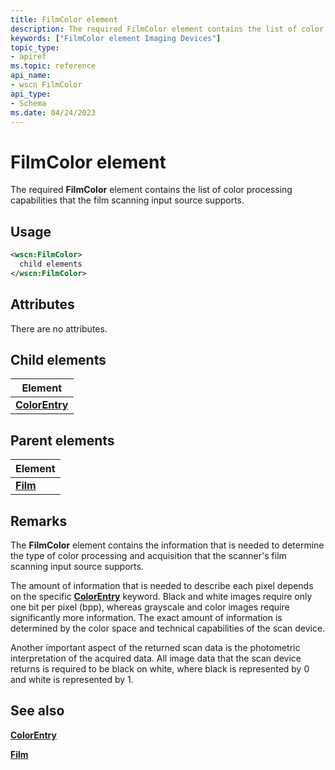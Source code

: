 ```yaml
---
title: FilmColor element
description: The required FilmColor element contains the list of color processing capabilities that the film scanning input source supports.
keywords: ["FilmColor element Imaging Devices"]
topic_type:
- apiref
ms.topic: reference
api_name:
- wscn FilmColor
api_type:
- Schema
ms.date: 04/24/2023
---
```


# FilmColor element

The required **FilmColor** element contains the list of color processing capabilities that the film scanning input source supports.

## Usage

```xml
<wscn:FilmColor>
  child elements
</wscn:FilmColor>
```

## Attributes

There are no attributes.

## Child elements

| Element |
|--|
| [**ColorEntry**](colorentry.md) |

## Parent elements

| Element |
|--|
| [**Film**](film.md) |

## Remarks

The **FilmColor** element contains the information that is needed to determine the type of color processing and acquisition that the scanner's film scanning input source supports.

The amount of information that is needed to describe each pixel depends on the specific [**ColorEntry**](colorentry.md) keyword. Black and white images require only one bit per pixel (bpp), whereas grayscale and color images require significantly more information. The exact amount of information is determined by the color space and technical capabilities of the scan device.

Another important aspect of the returned scan data is the photometric interpretation of the acquired data. All image data that the scan device returns is required to be black on white, where black is represented by 0 and white is represented by 1.

## See also

[**ColorEntry**](colorentry.md)

[**Film**](film.md)
